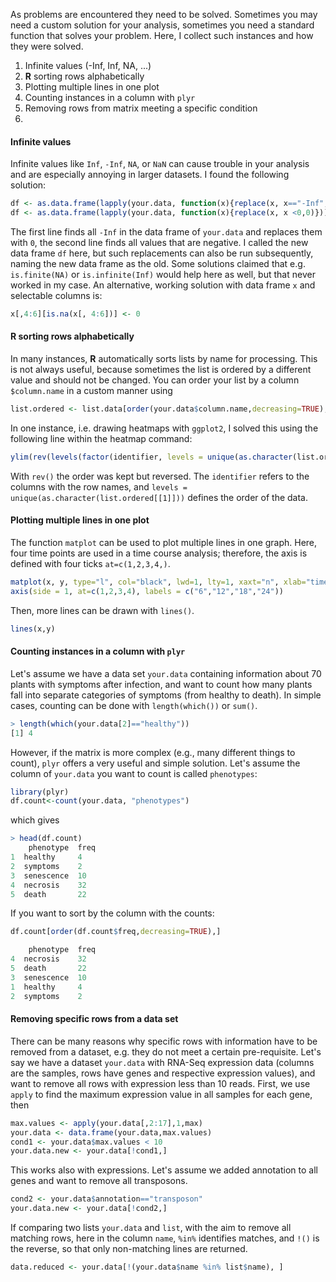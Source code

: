 As problems are encountered they need to be solved. Sometimes you may need a custom solution for your analysis, sometimes you need a standard function that solves your problem. Here, I collect such instances and how they were solved. 

1. Infinite values (-Inf, Inf, NA, ...)
2. **R** sorting rows alphabetically
3. Plotting multiple lines in one plot
4. Counting instances in a column with `plyr`
5. Removing rows from matrix meeting a specific condition
6. 

#### Infinite values

Infinite values like `Inf`, `-Inf`, `NA`, or `NaN` can cause trouble in your analysis and are especially annoying in larger datasets. I found the following solution:

```R
df <- as.data.frame(lapply(your.data, function(x){replace(x, x=="-Inf",0)}))
df <- as.data.frame(lapply(your.data, function(x){replace(x, x <0,0)}))
```
The first line finds all `-Inf` in the data frame of `your.data` and replaces them with `0`, the second line finds all values that are negative. I called the new data frame `df` here, but such replacements can also be run subsequently, naming the new data frame as the old. Some solutions claimed that e.g. `is.finite(NA)` or `is.infinite(Inf)` would help here as well, but that never worked in my case. 
An alternative, working solution with data frame `x` and selectable columns is:
```R
x[,4:6][is.na(x[, 4:6])] <- 0
```


#### R sorting rows alphabetically

In many instances, **R** automatically sorts lists by name for processing. This is not always useful, because sometimes the list is ordered by a different value and should not be changed. You can order your list by a column `$column.name` in a custom manner using
```R
list.ordered <- list.data[order(your.data$column.name,decreasing=TRUE),]
```
In one instance, i.e. drawing heatmaps with `ggplot2`, I solved this using the following line within the heatmap command:
```R
ylim(rev(levels(factor(identifier, levels = unique(as.character(list.ordered[[1]]))))))
```
With `rev()` the order was kept but reversed. The `identifier` refers to the columns with the row names, and `levels = unique(as.character(list.ordered[[1]]))` defines the order of the data. 


#### Plotting multiple lines in one plot

The function `matplot` can be used to plot multiple lines in one graph. Here, four time points are used in a time course analysis; therefore, the axis is defined with four ticks `at=c(1,2,3,4,)`. 
```R
matplot(x, y, type="l", col="black", lwd=1, lty=1, xaxt="n", xlab="time [hpi]", ylab=expression("norm.expression [FPKM]"))
axis(side = 1, at=c(1,2,3,4), labels = c("6","12","18","24"))
```
Then, more lines can be drawn with `lines()`.
```R
lines(x,y)
```


#### Counting instances in a column with `plyr`

Let's assume we have a data set `your.data` containing information about 70 plants with symptoms after infection, and want to count how many plants fall into separate categories of symptoms (from healthy to death). In simple cases, counting can be done with `length(which())` or `sum()`. 
```R
> length(which(your.data[2]=="healthy"))
[1] 4
```
However, if the matrix is more complex (e.g., many different things to count), `plyr` offers a very useful and simple solution. Let's assume the column of `your.data` you want to count is called `phenotypes`:
```R
library(plyr)
df.count<-count(your.data, "phenotypes")
```
which gives
```R
> head(df.count)
    phenotype  freq
1  healthy     4
2  symptoms    2
3  senescence  10
4  necrosis    32
5  death       22
```
If you want to sort by the column with the counts:
```R
df.count[order(df.count$freq,decreasing=TRUE),]

    phenotype  freq
4  necrosis    32
5  death       22
3  senescence  10
1  healthy     4
2  symptoms    2
```


#### Removing specific rows from a data set

There can be many reasons why specific rows with information have to be removed from a dataset, e.g. they do not meet a certain pre-requisite. Let's say we have a dataset `your.data` with RNA-Seq expression data (columns are the samples, rows have genes and respective expression values), and want to remove all rows with expression less than 10 reads. First, we use `apply` to find the maximum expression value in all samples for each gene, then 
```R
max.values <- apply(your.data[,2:17],1,max)
your.data <- data.frame(your.data,max.values)
cond1 <- your.data$max.values < 10
your.data.new <- your.data[!cond1,]
```
This works also with expressions. Let's assume we added annotation to all genes and want to remove all transposons.
```R
cond2 <- your.data$annotation=="transposon"
your.data.new <- your.data[!cond2,]
``` 

If comparing two lists `your.data` and `list`, with the aim to remove all matching rows, here in the column `name`, `%in%` identifies matches, and `!()` is the reverse, so that only non-matching lines are returned. 
```R
data.reduced <- your.data[!(your.data$name %in% list$name), ]
```

